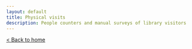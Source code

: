 ```yaml
---
layout: default
title: Physical visits
description: People counters and manual surveys of library visitors
---
```



[&lt; Back to home](./)